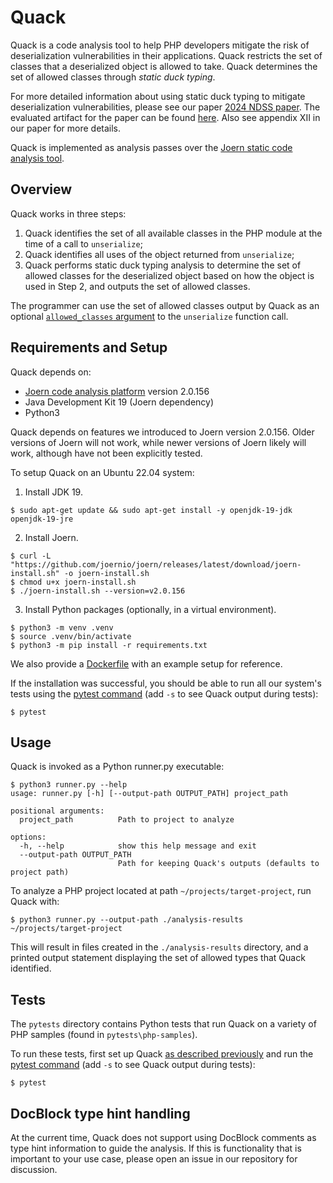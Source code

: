 # Quack

Quack is a code analysis tool to help PHP developers mitigate the risk of
deserialization vulnerabilities in their applications. Quack restricts
the set of classes that a deserialized object is allowed to take. Quack
determines the set of allowed classes through _static duck typing_.

For more detailed information about using static duck typing to mitigate
deserialization vulnerabilities, please see our paper
[2024 NDSS paper](https://www.ndss-symposium.org/wp-content/uploads/2024-1015-paper.pdf).
The evaluated artifact for the paper can be found
[here](https://figshare.com/articles/software/QUACK_Hindering_Deserialization_Attacks_via_Static_Duck_Typing/24578644). Also see  appendix XII in our paper for more details.

Quack is implemented as analysis passes over the
[Joern static code analysis tool](https://github.com/joernio/joern).

## Overview

Quack works in three steps:

1. Quack identifies the set of all available classes in the PHP module at the
   time of a call to `unserialize`;
2. Quack identifies all uses of the object returned from `unserialize`;
3. Quack performs static duck typing analysis to determine the set of allowed
   classes for the deserialized object based on how the object is used in Step
   2, and outputs the set of allowed classes.

The programmer can use the set of allowed classes output by Quack as an
optional [`allowed_classes` argument](https://www.php.net/manual/en/function.unserialize.php)
to the `unserialize` function call.

## Requirements and Setup

Quack depends on:
* [Joern code analysis platform](https://joern.io/) version 2.0.156
* Java Development Kit 19 (Joern dependency)
* Python3

Quack depends on features we introduced to Joern version 2.0.156. Older versions
of Joern will not work, while newer versions of Joern likely will work,
although have not been explicitly tested.


To setup Quack on an Ubuntu 22.04 system:

1. Install JDK 19.

```
$ sudo apt-get update && sudo apt-get install -y openjdk-19-jdk openjdk-19-jre
```

2. Install Joern.

```
$ curl -L "https://github.com/joernio/joern/releases/latest/download/joern-install.sh" -o joern-install.sh
$ chmod u+x joern-install.sh
$ ./joern-install.sh --version=v2.0.156
```

3. Install Python packages (optionally, in a virtual environment).

```
$ python3 -m venv .venv
$ source .venv/bin/activate
$ python3 -m pip install -r requirements.txt
```
We also provide a [Dockerfile](Dockerfile) with an example setup for reference.

If the installation was successful, you should be able to run all our system's tests using the
[pytest command](https://docs.pytest.org/en/7.1.x/reference/reference.html#command-line-flags)
(add `-s` to see Quack output during tests):

```
$ pytest
```

## Usage

Quack is invoked as a Python runner.py executable:

```
$ python3 runner.py --help
usage: runner.py [-h] [--output-path OUTPUT_PATH] project_path

positional arguments:
  project_path          Path to project to analyze

options:
  -h, --help            show this help message and exit
  --output-path OUTPUT_PATH
                        Path for keeping Quack's outputs (defaults to project path)
```

To analyze a PHP project located at path `~/projects/target-project`, run Quack
with:

```
$ python3 runner.py --output-path ./analysis-results ~/projects/target-project
```

This will result in files created in the `./analysis-results` directory, and a
printed output statement displaying the set of allowed types that Quack
identified.

## Tests

The `pytests` directory contains Python tests that run Quack on a variety of PHP
samples (found in `pytests\php-samples`).

To run these tests, first set up Quack
[as described previously](#requirements-and-setup) and run the
[pytest command](https://docs.pytest.org/en/7.1.x/reference/reference.html#command-line-flags)
(add `-s` to see Quack output during tests):

```
$ pytest
```

## DocBlock type hint handling

At the current time, Quack does not support using DocBlock comments as type
hint information to guide the analysis. If this is functionality that is
important to your use case, please open an issue in our repository for
discussion.
